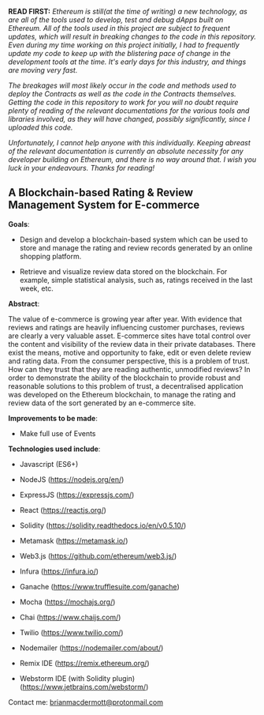 **READ FIRST:**
_Ethereum is still(at the time of writing) a new technology, as are all of the tools used to develop, test
and debug dApps built on Ethereum. All of the tools used in this project are subject to frequent updates, which
will result in breaking changes to the code in this repository. Even during my time working on this project initially,
I had to frequently update my code to keep up with the blistering pace of change in the development tools at the time.
It's early days for this industry, and things are moving very fast._

_The breakages will most likely occur in the code and methods used to deploy the Contracts as well as the code in the Contracts themselves. 
Getting the code in this repository to work for you will no doubt require plenty of reading of the 
relevant documentations for the various tools and libraries involved, as they will have changed, possibly significantly, since I uploaded
this code._

_Unfortunately, I cannot help anyone with this individually. Keeping abreast of the relevant documentation is 
currently an absolute necessity for any developer building on Ethereum, and there is no way around that.
I wish you luck in your endeavours. Thanks for reading!_

A Blockchain-based Rating & Review Management System for E-commerce
-------------------------------------------------------------------

__Goals__:
- Design and develop a blockchain-based system which can be used to store and manage the rating
and review records generated by an online shopping platform.

- Retrieve and visualize review data stored on the blockchain. For example, simple statistical
analysis, such as, ratings received in the last week, etc.

__Abstract__:

The value of e-commerce is growing year after year. With evidence that reviews and ratings are
heavily influencing customer purchases, reviews are clearly a very valuable asset. E-commerce sites
have total control over the content and visibility of the review data in their private databases.
There exist the means, motive and opportunity to fake, edit or even delete review and rating
data. From the consumer perspective, this is a problem of trust. How can they trust that they
are reading authentic, unmodified reviews?
In order to demonstrate the ability of the blockchain to provide robust and reasonable solutions
to this problem of trust, a decentralised application was developed on the Ethereum blockchain,
to manage the rating and review data of the sort generated by an e-commerce site.

__Improvements to be made__:

- Make full use of Events 

__Technologies used include__:

- Javascript (ES6+)
- NodeJS (https://nodejs.org/en/)
- ExpressJS (https://expressjs.com/)
- React (https://reactjs.org/)
- Solidity (https://solidity.readthedocs.io/en/v0.5.10/)
- Metamask (https://metamask.io/)
- Web3.js (https://github.com/ethereum/web3.js/)
- Infura (https://infura.io/)
- Ganache (https://www.trufflesuite.com/ganache)
- Mocha (https://mochajs.org/)
- Chai (https://www.chaijs.com/)
- Twilio (https://www.twilio.com/)
- Nodemailer (https://nodemailer.com/about/)

- Remix IDE (https://remix.ethereum.org/)
- Webstorm IDE (with Solidity plugin) (https://www.jetbrains.com/webstorm/)

Contact me: brianmacdermott@protonmail.com

